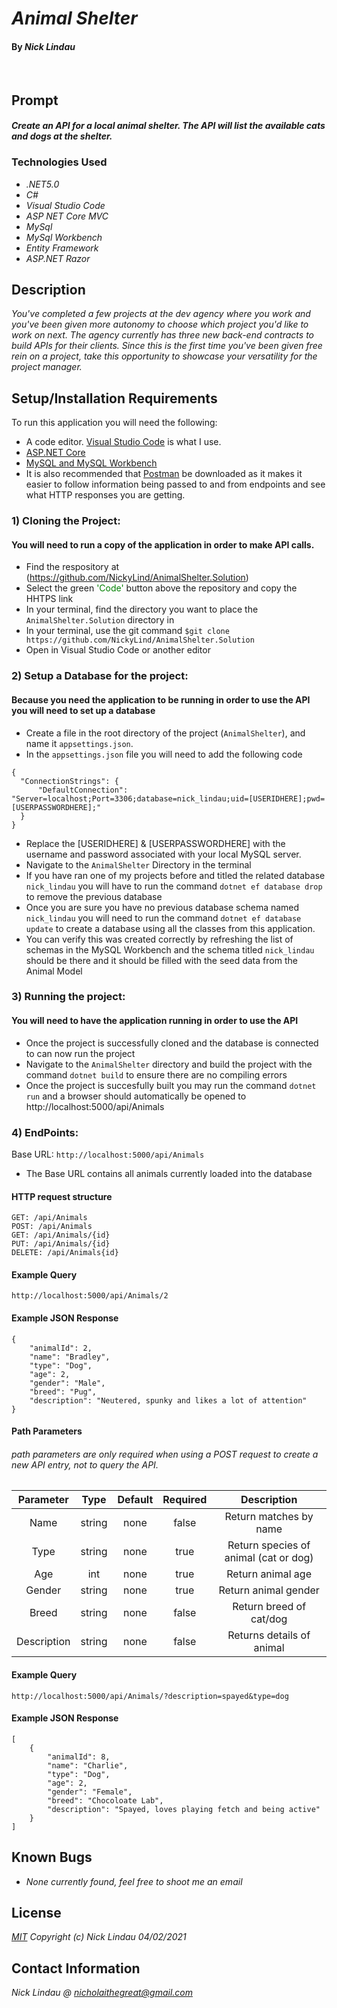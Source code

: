 # _Animal Shelter_
#### By _**Nick Lindau**_
<br>

## Prompt
#### _Create an API for a local animal shelter. The API will list the available cats and dogs at the shelter._

### Technologies Used

* _.NET5.0_
* _C#_
* _Visual Studio Code_
* _ASP NET Core MVC_
* _MySql_
* _MySql Workbench_
* _Entity Framework_
* _ASP.NET Razor_

## Description

_You've completed a few projects at the dev agency where you work and you've been given more autonomy to choose which project you'd like to work on next. The agency currently has three new back-end contracts to build APIs for their clients. Since this is the first time you've been given free rein on a project, take this opportunity to showcase your versatility for the project manager._

## Setup/Installation Requirements
To run this application you will need the following:
* A code editor. [Visual Studio Code](https://code.visualstudio.com/) is what I use.
* [ASP.NET Core](https://dotnet.microsoft.com/download)
* [MySQL and MySQL Workbench](https://www.mysql.com/)
* It is also recommended that [Postman](https://www.postman.com/) be downloaded as it makes it easier to follow information being passed to and from endpoints and see what HTTP responses you are getting.

### 1) Cloning the Project:
#### You will need to run a copy of the application in order to make API calls.
* Find the respository at (https://github.com/NickyLind/AnimalShelter.Solution)
* Select the green <span style="color:green">'Code'</span> button above the repository and copy the HHTPS link
* In your terminal, find the directory you want to place the `AnimalShelter.Solution` directory in
* In your terminal, use the git command `$git clone https://github.com/NickyLind/AnimalShelter.Solution`
* Open in Visual Studio Code or another editor

### 2) Setup a Database for the project:
#### Because you need the application to be running in order to use the API you will need to set up a database
* Create a file in the root directory of the project (`AnimalShelter`), and name it `appsettings.json`.
* In the `appsettings.json` file you will need to add the following code
```
{
  "ConnectionStrings": {
      "DefaultConnection": "Server=localhost;Port=3306;database=nick_lindau;uid=[USERIDHERE];pwd=[USERPASSWORDHERE];"
  }
}
```
* Replace the [USERIDHERE] & [USERPASSWORDHERE] with the username and password associated with your local MySQL server.
* Navigate to the `AnimalShelter` Directory in the terminal
* If you have ran one of my projects before and titled the related database `nick_lindau` you will have to run the command `dotnet ef database drop` to remove the previous database
* Once you are sure you have no previous database schema named `nick_lindau` you will need to run the command `dotnet ef database update` to create a database using all the classes from this application.
* You can verify this was created correctly by refreshing the list of schemas in the MySQL Workbench and the schema titled `nick_lindau` should be there and it should be filled with the seed data from the Animal Model

### 3) Running the project:
#### You will need to have the application running in order to use the API
* Once the project is successfully cloned and the database is connected to can now run the project
* Navigate to the `AnimalShelter` directory and build the project with the command `dotnet build` to ensure there are no compiling errors
* Once the project is succesfully built you may run the command `dotnet run` and a browser should automatically be opened to http://localhost:5000/api/Animals

### 4) EndPoints:
Base URL: `http://localhost:5000/api/Animals`
* The Base URL contains all animals currently loaded into the database 
#### HTTP request structure
```
GET: /api/Animals
POST: /api/Animals
GET: /api/Animals/{id}
PUT: /api/Animals/{id}
DELETE: /api/Animals{id}
```
#### Example Query
```
http://localhost:5000/api/Animals/2
```

#### Example JSON Response
```
{
    "animalId": 2,
    "name": "Bradley",
    "type": "Dog",
    "age": 2,
    "gender": "Male",
    "breed": "Pug",
    "description": "Neutered, spunky and likes a lot of attention"
}
```

#### Path Parameters
###### path parameters are only required when using a POST request to create a new API entry, not to query the API.

| Parameter | Type | Default | Required | Description |
| :---: | :---: | :---: | :---: | :---: |
| Name | string | none | false | Return matches by name |
| Type | string | none | true | Return species of animal (cat or dog) |
| Age | int | none | true | Return animal age |
| Gender | string | none | true | Return animal gender |
| Breed | string | none | false | Return breed of cat/dog |
| Description | string | none | false | Returns details of animal |

#### Example Query 
```
http://localhost:5000/api/Animals/?description=spayed&type=dog
```
#### Example JSON Response
```
[
    {
        "animalId": 8,
        "name": "Charlie",
        "type": "Dog",
        "age": 2,
        "gender": "Female",
        "breed": "Chocoloate Lab",
        "description": "Spayed, loves playing fetch and being active"
    }
]
```
## Known Bugs

* _None currently found, feel free to shoot me an email_

## License

_[MIT](https://choosealicense.com/licenses/mit/)_
 _Copyright (c) Nick Lindau 04/02/2021_

## Contact Information

_Nick Lindau @ <nicholaithegreat@gmail.com>_
